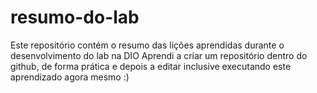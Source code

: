 # resumo-do-lab
Este repositório contém o resumo das lições aprendidas durante o desenvolvimento do lab na DIO
Aprendi a criar um repositório dentro do github, de forma prática e depois a editar inclusive executando este aprendizado agora mesmo :)
